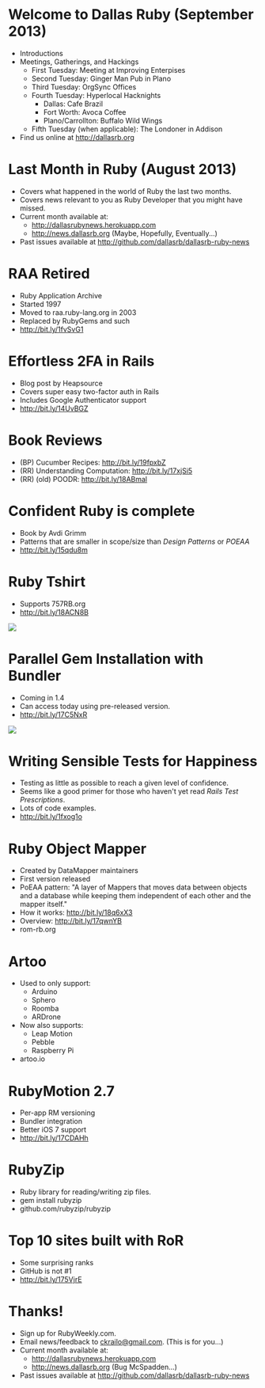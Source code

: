 # Welcome to Dallas Ruby (September 2013)
* Introductions
* Meetings, Gatherings, and Hackings
    - First Tuesday: Meeting at Improving Enterpises
    - Second Tuesday: Ginger Man Pub in Plano
    - Third Tuesday: OrgSync Offices
    - Fourth Tuesday: Hyperlocal Hacknights
        * Dallas: Cafe Brazil
        * Fort Worth: Avoca Coffee
        * Plano/Carrollton: Buffalo Wild Wings
    - Fifth Tuesday (when applicable): The Londoner in Addison
* Find us online at http://dallasrb.org

# Last Month in Ruby (August 2013)
* Covers what happened in the world of Ruby the last two months.
* Covers news relevant to you as Ruby Developer that you might have missed.
* Current month available at:
  * http://dallasrubynews.herokuapp.com
  * http://news.dallasrb.org (Maybe, Hopefully, Eventually...)
* Past issues available at http://github.com/dallasrb/dallasrb-ruby-news

# RAA Retired
* Ruby Application Archive
* Started 1997
* Moved to raa.ruby-lang.org in 2003
* Replaced by RubyGems and such
* http://bit.ly/1fvSvG1

# Effortless 2FA in Rails
* Blog post by Heapsource
* Covers super easy two-factor auth in Rails
* Includes Google Authenticator support
* http://bit.ly/14UvBGZ

# Book Reviews
* (BP) Cucumber Recipes: http://bit.ly/19fpxbZ
* (RR) Understanding Computation: http://bit.ly/17xjSi5
* (RR) (old) POODR: http://bit.ly/18ABmal

# Confident Ruby is complete
* Book by Avdi Grimm
* Patterns that are smaller in scope/size than *Design Patterns* or *POEAA*
* http://bit.ly/15qdu8m

# Ruby Tshirt
* Supports 757RB.org
* http://bit.ly/18ACN8B

![](http://www.customink.com/designs/big_proof_zoomed/34914969/front)

# Parallel Gem Installation with Bundler
* Coming in 1.4
* Can access today using pre-released version.
* http://bit.ly/17C5NxR

![](http://media.tumblr.com/76501d7e366e32c68e05bf0e931206ac/tumblr_inline_ms7d9qF6Hb1qz4rgp.png)

# Writing Sensible Tests for Happiness
* Testing as little as possible to reach a given level of confidence.
* Seems like a good primer for those who haven't yet read *Rails Test Prescriptions*.
* Lots of code examples.
* http://bit.ly/1fxog1o

# Ruby Object Mapper
* Created by DataMapper maintainers
* First version released
* PoEAA pattern: "A layer of Mappers that moves data between objects and a database while keeping them independent of each other and the mapper itself."
* How it works: http://bit.ly/18q6xX3
* Overview: http://bit.ly/17qwnYB
* rom-rb.org

# Artoo
* Used to only support:
  * Arduino
  * Sphero
  * Roomba
  * ARDrone
* Now also supports:
  * Leap Motion
  * Pebble
  * Raspberry Pi
* artoo.io

# RubyMotion 2.7
* Per-app RM versioning
* Bundler integration
* Better iOS 7 support
* http://bit.ly/17CDAHh

# RubyZip
* Ruby library for reading/writing zip files.
* gem install rubyzip
* github.com/rubyzip/rubyzip

# Top 10 sites built with RoR
* Some surprising ranks
* GitHub is not #1
* http://bit.ly/175VjrE

# Thanks!
* Sign up for RubyWeekly.com.
* Email news/feedback to ckrailo@gmail.com. (This is for you...)
* Current month available at:
  * http://dallasrubynews.herokuapp.com
  * http://news.dallasrb.org (Bug McSpadden...)
* Past issues available at http://github.com/dallasrb/dallasrb-ruby-news
